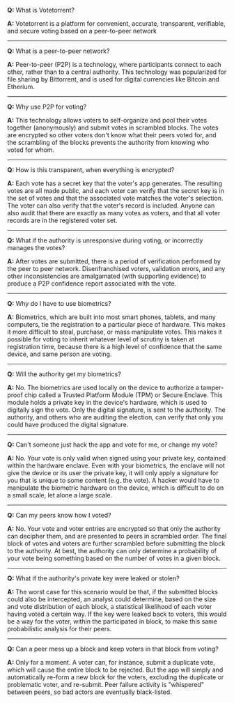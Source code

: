 **Q:** What is Votetorrent?

**A:** Votetorrent is a platform for convenient, accurate, transparent, verifiable, and secure voting based on a peer-to-peer network

-----

**Q:** What is a peer-to-peer network?

**A:** Peer-to-peer (P2P) is a technology, where participants connect to each other, rather than to a central authority.  This technology was popularized for file sharing by Bittorrent, and is used for digital currencies like Bitcoin and Etherium.

-----

**Q:** Why use P2P for voting?

**A:** This technology allows voters to self-organize and pool their votes together (anonymously) and submit votes in scrambled blocks.  The votes are encrypted so other voters don't know what their peers voted for, and the scrambling of the blocks prevents the authority from knowing who voted for whom.

-----

**Q:** How is this transparent, when everything is encrypted?

**A:** Each vote has a secret key that the voter's app generates.  The resulting votes are all made public, and each voter can verify that the secret key is in the set of votes and that the associated vote matches the voter's selection.  The voter can also verify that the voter's record is included.  Anyone can also audit that there are exactly as many votes as voters, and that all voter records are in the registered voter set.

-----

**Q:** What if the authority is unresponsive during voting, or incorrectly manages the votes?

**A:** After votes are submitted, there is a period of verification performed by the peer to peer network.  Disenfranchised voters, validation errors, and any other inconsistencies are amalgamated (with supporting evidence) to produce a P2P confidence report associated with the vote.

-----

**Q:** Why do I have to use biometrics?

**A:** Biometrics, which are built into most smart phones, tablets, and many computers, tie the registration to a particular piece of hardware.  This makes it more difficult to steal, purchase, or mass manipulate votes.  This makes it possible for voting to inherit whatever level of scrutiny is taken at registration time, because there is a high level of confidence that the same device, and same person are voting.

-----

**Q:** Will the authority get my biometrics?

**A:** No.  The biometrics are used locally on the device to authorize a tamper-proof chip called a Trusted Platform Module (TPM) or Secure Enclave.  This module holds a private key in the device's hardware, which is used to digitally sign the vote.  Only the digital signature, is sent to the authority.  The authority, and others who are auditing the election, can verify that only you could have produced the digital signature.

-----

**Q:** Can't someone just hack the app and vote for me, or change my vote?

**A:** No.  Your vote is only valid when signed using your private key, contained within the hardware enclave.  Even with your biometrics, the enclave will not give the device or its user the private key, it will only apply a signature for you that is unique to some content (e.g. the vote).  A hacker would have to manipulate the biometric hardware on the device, which is difficult to do on a small scale, let alone a large scale.

-----

**Q:** Can my peers know how I voted?

**A:** No.  Your vote and voter entries are encrypted so that only the authority can decipher them, and are presented to peers in scrambled order.  The final block of votes and voters are further scrambled before submitting the block to the authority.  At best, the authority can only determine a probability of your vote being something based on the number of votes in a given block.

-----

**Q:** What if the authority's private key were leaked or stolen?

**A:** The worst case for this scenario would be that, if the submitted blocks could also be intercepted, an analyst could determine, based on the size and vote distribution of each block, a statistical likelihood of each voter having voted a certain way.  If the key were leaked back to voters, this would be a way for the voter, within the participated in block, to make this same probabilistic analysis for their peers.

-----

**Q:** Can a peer mess up a block and keep voters in that block from voting?

**A:** Only for a moment.  A voter can, for instance, submit a duplicate vote, which will cause the entire block to be rejected.  But the app will simply and automatically re-form a new block for the voters, excluding the duplicate or problematic voter, and re-submit.  Peer failure activity is "whispered" between peers, so bad actors are eventually black-listed.
